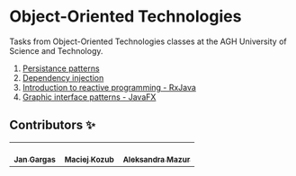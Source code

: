 # Object-Oriented Technologies

Tasks from Object-Oriented Technologies classes at the AGH University of Science and Technology.

1. [Persistance patterns](../master/lab1)
2. [Dependency injection](../master/lab2)
3. [Introduction to reactive programming - RxJava](../master/lab3)
4. [Graphic interface patterns - JavaFX](../master/lab4)

## Contributors ✨
<table>
  <tr>
    <td align="center"><a href="https://github.com/jasiekg25"><br /><sub><b>Jan Gargas</b></sub></a><br />
    </td>
    <td align="center"><a href="https://github.com/macko99"><br /><sub><b>Maciej Kozub</b></sub></a><br /></td>
    <td align="center"><a href="https://github.com/alexmaz99"><br /><sub><b>Aleksandra Mazur</b></sub></a><br /></td>
  </tr>
</table>